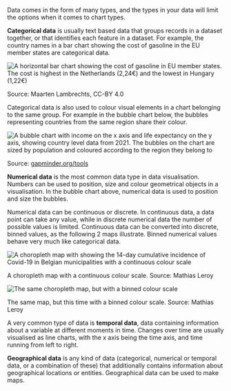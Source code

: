 Data comes in the form of many types, and the types in your data will limit the options when it comes to chart types.

**Categorical data** is usually text based data that groups records in a dataset together, or that identifies each feature in a dataset. For example, the country names in a bar chart showing the cost of gasoline in the EU member states are categorical data.

<p class='center'>
<img src='Choosing%20the%20right%20chart%20type%20for%20your%20story%20534c70625e194b62ad932d52825d1579/gdcWi-price-of-euro-super-95-in-march-2022.png' alt='A horizontal bar chart showing the cost of gasoline in EU member states. The cost is highest in the Netherlands (2,24€) and the lowest in Hungary (1,22€)' class='max-600' />
</p>

Source: Maarten Lambrechts, CC-BY 4.0

Categorical data is also used to colour visual elements in a chart belonging to the same group. For example in the bubble chart below, the bubbles representing countries from the same region share their colour.

![A bubble chart with income on the x axis and life expectancy on the y axis, showing country level data from 2021. The bubbles on the chart are sized by population and coloured according to the region they belong to](Choosing%20the%20right%20chart%20type%20for%20your%20story%20534c70625e194b62ad932d52825d1579/gapminder.png)

Source: [gapminder.org/tools](https://www.gapminder.org/tools/#$chart-type=bubbles&url=v1)

**Numerical data** is the most common data type in data visualisation. Numbers can be used to position, size and colour geometrical objects in a visualisation. In the bubble chart above, numerical data is used to position and size the bubbles.

Numerical data can be continuous or discrete. In continuous data, a data point can take any value, while in discrete numerical data the number of possible values is limited. Continuous data can be converted into discrete, binned values, as the following 2 maps illustrate. Binned numerical values behave very much like categorical data.

![A choropleth map with showing the 14-day cumulative incidence of Covid-19 in Belgian municipalities with a continuous colour scale](Choosing%20the%20right%20chart%20type%20for%20your%20story%20534c70625e194b62ad932d52825d1579/continuous-colour-scale.jpg)

A choropleth map with a continuous colour scale. Source: Mathias Leroy

![The same choropleth map, but with a binned colour scale](Choosing%20the%20right%20chart%20type%20for%20your%20story%20534c70625e194b62ad932d52825d1579/discrete-colour-sclae.jpg)

The same map, but this time with a binned colour scale. Source: Mathias Leroy

A very common type of data is **temporal data**, data containing information about a variable at different moments in time. Changes over time are usually visualised as line charts, with the x axis being the time axis, and time running from left to right.

**Geographical data** is any kind of data (categorical, numerical or temporal data, or a combination of these) that additionally contains information about geographical locations or entities. Geographical data can be used to make maps.